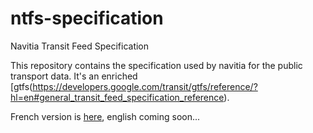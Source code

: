 # ntfs-specification
Navitia Transit Feed Specification

This repository contains the specification used by navitia for the public transport data.
It's an enriched
[gtfs(https://developers.google.com/transit/gtfs/reference/?hl=en#general_transit_feed_specification_reference).

French version is [here](https://github.com/CanalTP/ntfs-specification/blob/master/ntfs_fr.md), english coming soon...

